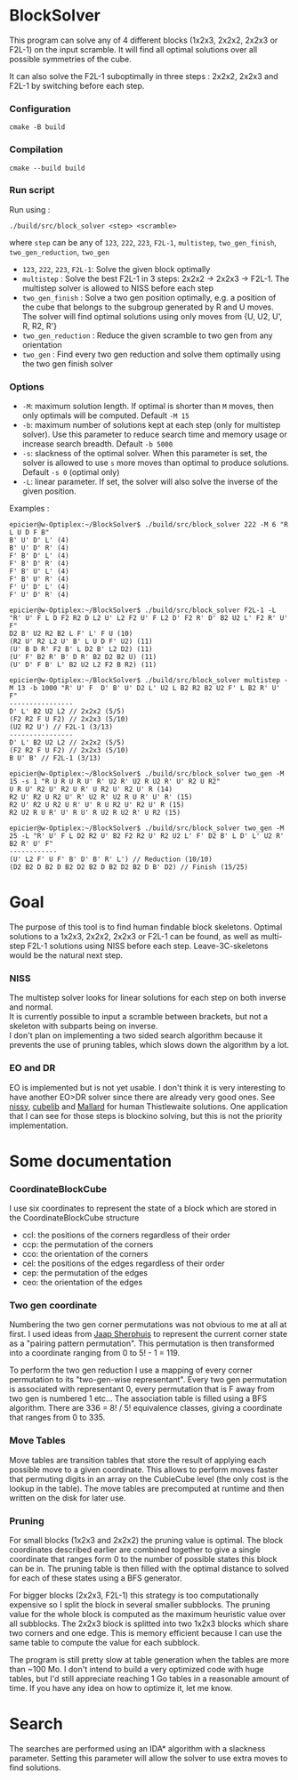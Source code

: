 # BlockSolver
This program can solve any of 4 different blocks (1x2x3, 2x2x2, 2x2x3 or F2L-1) on the input scramble.
It will find all optimal solutions over all possible symmetries of the cube.

It can also solve the F2L-1 suboptimally in three steps : 2x2x2, 2x2x3 and F2L-1 by switching before each step.

### Configuration ###

```console
cmake -B build
```

### Compilation ###

```console
cmake --build build
```

### Run script ###
Run using :

```console
./build/src/block_solver <step> <scramble>
```
where ```step``` can be any of ```123```, ```222```, ```223```, ```F2L-1```, ```multistep```, ```two_gen_finish```, ```two_gen_reduction```, ```two_gen```

 - ```123```, ```222```, ```223```, ```F2L-1```: Solve the given block optimally
 - ```multistep``` : Solve the best F2L-1 in 3 steps: 2x2x2 -> 2x2x3 -> F2L-1. The multistep solver is allowed to NISS before each step
 - ```two_gen_finish``` : Solve a two gen position optimally, e.g. a position of the cube that belongs to the subgroup generated by R and U moves. The solver will find optimal solutions using only moves from {U, U2, U', R, R2, R'}
 - ```two_gen_reduction``` : Reduce the given scramble to two gen from any orientation
 - ```two_gen``` : Find every two gen reduction and solve them optimally using the two gen finish solver

### Options ###

 - `-M`: maximum solution length. If optimal is shorter than `M` moves, then only optimals will be computed. Default `-M 15`
 - `-b`: maximum number of solutions kept at each step (only for multistep solver). Use this parameter to reduce search time and memory usage or increase search breadth. Default `-b 5000`
 - `-s`: slackness of the optimal solver. When this parameter is set, the solver is allowed to use `s` more moves than optimal to produce solutions. Default `-s 0` (optimal only)
 - `-L`: linear parameter. If set, the solver will also solve the inverse of the given position.

Examples :

```console
epicier@w-Optiplex:~/BlockSolver$ ./build/src/block_solver 222 -M 6 "R L U D F B"
B' U' D' L' (4)
B' U' D' R' (4)
F' B' D' L' (4)
F' B' D' R' (4)
F' B' U' L' (4)
F' B' U' R' (4)
F' U' D' L' (4)
F' U' D' R' (4)
```

```console
epicier@w-Optiplex:~/BlockSolver$ ./build/src/block_solver F2L-1 -L "R' U' F L D F2 R2 D L2 U' L2 F2 U' F L2 D' F2 R' D' B2 U2 L' F2 R' U' F"
D2 B' U2 R2 B2 L F' L' F U (10)
(R2 U' R2 L2 U' B' L U D F' U2) (11)
(U' B D R' F2 B' L D2 B' L2 D2) (11)
(U' F' B2 R' B' D R' B2 D2 B2 U) (11)
(U' D' F B' L' B2 U2 L2 F2 B R2) (11)
```

```console
epicier@w-Optiplex:~/BlockSolver$ ./build/src/block_solver multistep -M 13 -b 1000 "R' U' F  D' B' U' D2 L' U2 L B2 R2 B2 U2 F' L B2 R' U' F"
----------------
D' L' B2 U2 L2 // 2x2x2 (5/5)
(F2 R2 F U F2) // 2x2x3 (5/10)
(U2 R2 U') // F2L-1 (3/13)
----------------
D' L' B2 U2 L2 // 2x2x2 (5/5)
(F2 R2 F U F2) // 2x2x3 (5/10)
B U' B' // F2L-1 (3/13)
```

```console
epicier@w-Optiplex:~/BlockSolver$ ./build/src/block_solver two_gen -M 15 -s 1 "R U R U R U' R' U2 R' U2 R U2 R' U' R2 U R2"
U R U' R2 U' R2 U R' U R2 U' R2 U' R (14)
R2 U' R2 U R2 U' R' U2 R' U2 R U R' U' R' (15)
R2 U' R2 U R2 U R' U' R U R2 U' R2 U' R (15)
R2 U2 R U R' U' R U' R U2 R U2 R' U R2 (15)
```

```console
epicier@w-Optiplex:~/BlockSolver$ ./build/src/block_solver two_gen -M 25 -L "R' U' F L D2 R2 U' B2 F2 R2 U' R2 U2 L' F' D2 B' L D' L' U2 R' B2 R' U' F"
------------
(U' L2 F' U F' B' D' B' R' L') // Reduction (10/10)
(D2 B2 D B2 D B2 D2 B2 D B2 D2 B2 D B' D2) // Finish (15/25)
```

# Goal #

The purpose of this tool is to find human findable block skeletons. Optimal solutions to a 1x2x3, 2x2x2, 2x2x3 or F2L-1 can be found, as well as multi-step F2L-1 solutions using NISS before each step. Leave-3C-skeletons would be the natural next step.

### NISS ###

The multistep solver looks for linear solutions for each step on both inverse and normal.  
It is currently possible to input a scramble between brackets, but not a skeleton with subparts being on inverse.  
I don't plan on implementing a two sided search algorithm because it prevents the use of pruning tables, which slows down the algorithm by a lot.

### EO and DR ###

EO is implemented but is not yet usable. I don't think it is very interesting to have another EO>DR solver since there are already very good ones. See [nissy](https://nissy.tronto.net/), [cubelib](https://github.com/Jobarion/cubelib) and [Mallard](https://joba.me/mallard/) for human Thistlewaite solutions.
One application that I can see for those steps is blockino solving, but this is not the priority implementation.

# Some documentation #

### CoordinateBlockCube ###

I use six coordinates to represent the state of a block which are stored in the CoordinateBlockCube structure

 + ccl: the positions of the corners regardless of their order
 + ccp: the permutation of the corners
 + cco: the orientation of the corners
 + cel: the positions of the edges regardless of their order
 + cep: the permutation of the edges
 + ceo: the orientation of the edges

### Two gen coordinate ###

Numbering the two gen corner permutations was not obvious to me at all at first. I used ideas from [Jaap Sherphuis](https://www.jaapsch.net/puzzles/pgl25.htm) to represent the current corner state as a "pairing pattern permutation". This permutation is then transformed into a coordinate ranging from 0 to 5! - 1 = 119.

To perform the two gen reduction I use a mapping of every corner permutation to its "two-gen-wise representant". Every two gen permutation is associated with representant 0, every permutation that is F away from two gen is numbered 1 etc... The association table is filled using a BFS algorithm. There are 336 = 8! / 5! equivalence classes, giving a coordinate that ranges from 0 to 335.

### Move Tables ###

Move tables are transition tables that store the result of applying each possible move to a given coordinate. This allows to perform moves faster that permuting digits in an array on the CubieCube level (the only cost is the lookup in the table). The move tables are precomputed at runtime and then written on the disk for later use.

### Pruning ###

For small blocks (1x2x3 and 2x2x2) the pruning value is optimal. The block coordinates described earlier are combined together to give a single coordinate that ranges form 0 to the number of possible states this block can be in. The pruning table is then filled with the optimal distance to solved for each of these states using a BFS generator.

For bigger blocks (2x2x3, F2L-1) this strategy is too computationally expensive so I split the block in several smaller subblocks. The pruning value for the whole block is computed as the maximum heuristic value over all subblocks. The 2x2x3 block is splitted into two 1x2x3 blocks which share two corners and one edge. This is memory efficient because I can use the same table to compute the value for each subblock.

The program is still pretty slow at table generation when the tables are more than ~100 Mo. I don't intend to build a very optimized code with huge tables, but I'd still appreciate reaching 1 Go tables in a reasonable amount of time. If you have any idea on how to optimize it, let me know.

# Search #

The searches are performed using an IDA* algorithm with a slackness parameter. Setting this parameter will allow the solver to use  extra moves to find solutions.